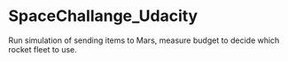 # SpaceChallange_Udacity
Run simulation of sending items to Mars, measure budget to decide which rocket fleet to use.

